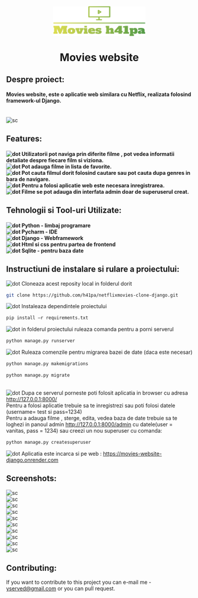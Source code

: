 <h1 align="center"> 

<img src="static/images/logo.png" alt="Logo" width="250" height="80"><br><br>
Movies website<br>


</h1>


<h2>Despre proiect:</h2>
<h4>
Movies website, este o aplicatie web similara cu Netflix, realizata folosind framework-ul Django. </h4><br>
<img src="https://i.imgur.com/kqW1QPD.png" alt="sc">
<h2>Features:<br></h2>
<h4>
<img src="https://i.imgur.com/yvW8NqT.png" alt="dot" width="12" height="12"> Utilizatorii pot naviga prin diferite
filme , pot vedea informatii detaliate despre fiecare film si viziona.<br>
<img src="https://i.imgur.com/yvW8NqT.png" alt="dot" width="12" height="12"> Pot adauga filme in lista de favorite.<br>
<img src="https://i.imgur.com/yvW8NqT.png" alt="dot" width="12" height="12"> Pot cauta filmul dorit folosind cautare sau
pot cauta dupa genres in bara de navigare.<br>
<img src="https://i.imgur.com/yvW8NqT.png" alt="dot" width="12" height="12"> Pentru a folosi aplicatie web este necesara
inregistrarea.<br>
<img src="https://i.imgur.com/yvW8NqT.png" alt="dot" width="12" height="12"> Filme se pot adauga din interfata admin
doar de superuserul creat.
</h4>

<h2>Tehnologii si Tool-uri Utilizate:</h2>
<h4>
<img src="https://i.imgur.com/yvW8NqT.png" alt="dot" width="12" height="12"> Python - limbaj programare<br>
<img src="https://i.imgur.com/yvW8NqT.png" alt="dot" width="12" height="12"> Pycharm - IDE  <br>
<img src="https://i.imgur.com/yvW8NqT.png" alt="dot" width="12" height="12"> Django - Webframework <br>
<img src="https://i.imgur.com/yvW8NqT.png" alt="dot" width="12" height="12"> Html si css pentru partea de frontend <br>
<img src="https://i.imgur.com/yvW8NqT.png" alt="dot" width="12" height="12"> Sqlite - pentru baza date<br>
</h4>

<h2>Instructiuni de instalare si rulare a proiectului:</h2>

<img src="https://i.imgur.com/yvW8NqT.png" alt="dot" width="12" height="12"> Cloneaza acest reposity local in folderul
dorit<br>

```sh
git clone https://github.com/h41pa/netflixmovies-clone-django.git
```

<img src="https://i.imgur.com/yvW8NqT.png" alt="dot" width="12" height="12"> Instaleaza dependintele proiectului<br>

```sh
pip install –r requirements.txt
```

<img src="https://i.imgur.com/yvW8NqT.png" alt="dot" width="12" height="12"> in folderul proiectului ruleaza comanda pentru a porni serverul <br>

```sh
python manage.py runserver
```

<img src="https://i.imgur.com/yvW8NqT.png" alt="dot" width="12" height="12"> Ruleaza comenzile pentru migrarea bazei de date (daca este necesar)<br>

```sh
python manage.py makemigrations
```

```sh
python manage.py migrate
```

<br>
<img src="https://i.imgur.com/yvW8NqT.png" alt="dot" width="12" height="12"> Dupa ce serverul porneste poti folosit aplicatia in browser cu adresa <a href="http://127.0.0.1:8000/"> http://127.0.0.1:8000/</a> 
<br>
Pentru a folosi aplicatie trebuie sa te inregistrezi sau poti folosi datele (username= test si pass=1234)<br>
Pentru a adauga filme , sterge, edita, vedea baza de date trebuie sa te loghezi in panoul admin <a href="http://127.0.0.1:8000/admin"> http://127.0.0.1:8000/admin</a> cu datele(user = vanitas, pass = 1234) sau creezi un nou superuser cu comanda:<br>

```sh
python manage.py createsuperuser
```

<img src="https://i.imgur.com/yvW8NqT.png" alt="dot" width="12" height="12"> Aplicatia este incarca si pe web : <a href="https://movies-website-django.onrender.com"> https://movies-website-django.onrender.com</a>  <br>


<h2>Screenshots:</h2>

<img src="https://i.imgur.com/ohRc9Vr.png" alt="sc"><br>
<img src="https://i.imgur.com/ANhRjmB.png" alt="sc"><br>
<img src="https://i.imgur.com/xBq1dTN.png" alt="sc"><br>
<img src="https://i.imgur.com/i4QUYj9.png" alt="sc"><br>
<img src="https://i.imgur.com/hHwdTeM.png" alt="sc"><br>
<img src="https://i.imgur.com/quxrQwm.png" alt="sc"><br>
<img src="https://i.imgur.com/SLyr9ub.png" alt="sc"><br>
<img src="https://i.imgur.com/WuJxqeW.png" alt="sc"><br>
<img src="https://i.imgur.com/3gmDIs1.png" alt="sc"><br>
<img src="https://i.imgur.com/RAoK9Iu.png" alt="sc"><br>

<h2>Contributing:</h2>

If you want to contribute to this project you can e-mail me - yserved@gmail.com or you can pull request.